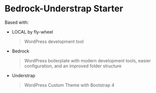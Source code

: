 # Bedrock-Understrap Starter

Based with:

- LOCAL by fly-wheel
	> WordPress development tool

- Bedrock
	> WordPress boilerplate with modern development tools, easier configuration, and an improved folder structure
- Understrap
	>WordPress Custom Theme with Bootstrap 4

